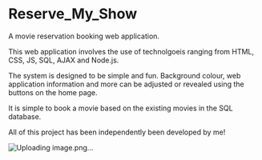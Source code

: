 # Reserve_My_Show

A movie reservation booking web application.

This web application involves the use of technolgoeis ranging from HTML, CSS, JS, SQL, AJAX and Node.js.

The system is designed to be simple and fun. Background colour, web application information and more can be adjusted or revealed using the buttons on the home page.

It is simple to book a movie based on the existing movies in the SQL database.

All of this project has been independently been developed by me!


![Uploading image.png…]()
